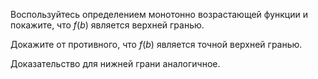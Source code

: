 Воспользуйтесь определением монотонно возрастающей функции и покажите, что $f(b)$ является верхней гранью.

Докажите от противного, что $f(b)$ является точной верхней гранью.

Доказательство для нижней грани аналогичное.